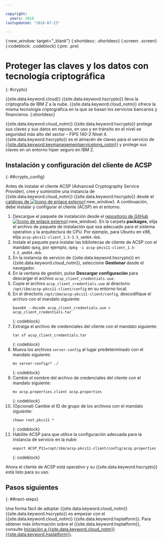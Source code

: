 ```yaml
---

copyright:
  years: 2018
lastupdated: "2018-07-23"

---
```

{:new_window: target="_blank"}
{:shortdesc: .shortdesc}
{:screen: .screen}
{:codeblock: .codeblock}
{:pre: .pre}

# Proteger las claves y los datos con tecnología criptográfica
{: #crypto}

{{site.data.keyword.cloud}} {{site.data.keyword.hscrypto}} lleva la criptografía de IBM Z a la nube. {{site.data.keyword.cloud_notm}} ofrece la misma tecnología criptográfica en la que se basan los servicios bancarios y financieros.
{:shortdesc}

{{site.data.keyword.cloud_notm}} {{site.data.keyword.hscrypto}} protege sus claves y sus datos en reposo, en uso y en tránsito en el nivel se seguridad más alto del sector – FIPS 140-2 Nivel 4. {{site.data.keyword.hscrypto}} es el almacén de claves para el servicio de [{{site.data.keyword.keymanagementservicelong_notm}}](/docs/services/hs-crypto/index.html#get-started) y protege sus claves en un entorno híper seguro en IBM Z.

## Instalación y configuración del cliente de ACSP
{: ##crypto_config}

Antes de instalar el cliente ACSP (Advanced Cryptography Service Provider), cree y suministre una instancia de {{site.data.keyword.cloud_notm}} {{site.data.keyword.hscrypto}} desde el [catálogo de ![Icono de enlace externo](../../icons/launch-glyph.svg "Icono de enlace externo")](https://{DomainName}/catalog/services/hyper-protect-crypto-services){:new_window}. A continuación, debe instalar y configurar el cliente (ACSP) en el entorno.

1. Descargue el paquete de instalación desde el [repositorio de GitHub ![Icono de enlace externo](../../icons/launch-glyph.svg "Icono de enlace externo")](https://github.com/ibm-developer/ibm-cloud-hyperprotectcrypto){:new_window}. En la carpeta **packages**, elija el archivo de paquete de instalación que sea adecuado para el sistema operativo y la arquitectura de CPU. Por ejemplo, para Ubuntu en x86, elija `acsp-pkcs11-client_1.5-3.5_amd64.deb`.
2. Instale el paquete para instalar las bibliotecas de cliente de ACSP con el mandato `dpkg`, por ejemplo, `dpkg -i acsp-pkcs11-client_1.5-3.5_amd64.deb`.
3. En la instancia de servicio de {{site.data.keyword.hscrypto}} en {{site.data.keyword.cloud_notm}}, seleccione **Gestionar** desde el navegador.
4. En la ventana de gestión, pulse **Descargar configuración** para descargar el archivo `acsp_client_credentials.uue`.
5. Copie el archivo `acsp_client_credentials.uue` al directorio `/opt/ibm/acsp-pkcs11-client/config` en su entorno local.
6. En el directorio `/opt/ibm/acsp-pkcs11-client/config`, descodifique el archivo con el mandato siguiente:
   ```
   base64 --decode acsp_client_credentials.uue > acsp_client_credentials.tar
   ```
   {: codeblock}
7. Extraiga el archivo de credenciales del cliente con el mandato siguiente:
   ```
   tar xf acsp_client_credentials.tar
   ```
   {: codeblock}
8. Mueva los archivos `server-config` al lugar predeterminado con el mandato siguiente:
   ```
   mv server-config/* ./
   ```
   {: codeblock}
9. Cambie el nombre del archivo de credenciales del cliente con el mandato siguiente:
   ```
   mv acsp.properties.client acsp.properties
   ```
   {: codeblock}
10. (Opcional) Cambie el ID de grupo de los archivos con el mandato siguiente:
    ```
    chown root.pkcs11 *
    ```
    {: codeblock}
11. Habilite ACSP para que utilice la configuración adecuada para la instancia de servicio en la nube:
    ```
    export ACSP_P11=/opt/ibm/acsp-pkcs11-client/config/acsp.properties
    ```
    {: codeblock}

Ahora el cliente de ACSP está operativo y su {{site.data.keyword.hscrypto}} está listo para su uso.

## Pasos siguientes
{: ##next-steps}

Una forma fácil de adoptar {{site.data.keyword.cloud_notm}} {{site.data.keyword.hscrypto}} es empezar con el {{site.data.keyword.cloud_notm}} {{site.data.keyword.hsplatform}}. Para obtener más información sobre el {{site.data.keyword.hsplatform}}, consulte [Iniciación a {{site.data.keyword.cloud_notm}} {{site.data.keyword.hsplatform}}](/docs/services/hypersecure-platform/index.html).
